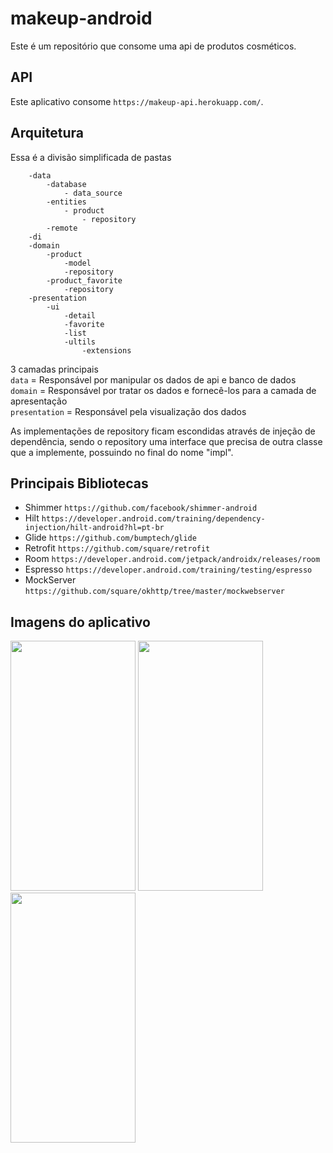 # makeup-android

Este é um repositório que consome uma api de produtos cosméticos.

## API
Este aplicativo consome ```https://makeup-api.herokuapp.com/```.

## Arquitetura
Essa é a divisão simplificada de pastas
```
    -data
        -database
            - data_source
        -entities
            - product
                - repository
        -remote
    -di
    -domain
        -product
            -model
            -repository
        -product_favorite
            -repository
    -presentation
        -ui
            -detail
            -favorite
            -list
            -ultils
                -extensions
```

3 camadas principais<br/>
```data``` = Responsável por manipular os dados de api e banco de dados<br/>
```domain``` = Responsável por tratar os dados e fornecê-los para a camada de apresentação<br/>
```presentation``` = Responsável pela visualização dos dados<br/>

As implementações de repository ficam escondidas através de injeção de dependência, sendo o repository uma interface que precisa de outra classe que a
implemente, possuindo no final do nome "impl".

## Principais Bibliotecas
 - Shimmer ```https://github.com/facebook/shimmer-android```
 - Hilt ```https://developer.android.com/training/dependency-injection/hilt-android?hl=pt-br```
 - Glide ```https://github.com/bumptech/glide```
 - Retrofit ```https://github.com/square/retrofit```
 - Room ```https://developer.android.com/jetpack/androidx/releases/room```
 - Espresso ```https://developer.android.com/training/testing/espresso```
 - MockServer ```https://github.com/square/okhttp/tree/master/mockwebserver```

## Imagens do aplicativo
<p float="left">
<img src="https://github.com/paulowolking/makeupstore/blob/main/app/images/img.png" width="200" height="400" />
<img src="https://github.com/paulowolking/makeupstore/blob/main/app/images/img_1.png" width="200" height="400" />
<img src="https://github.com/paulowolking/makeupstore/blob/main/app/images/img_2.png" width="200" height="400" />
</p>
